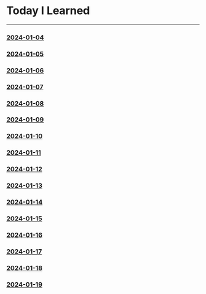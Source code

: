 # Today I Learned
------------------
### [2024-01-04](https://github.com/Feat3719/TIL/blob/main/2024-01/2024-01-04.md)
### [2024-01-05](https://github.com/Feat3719/TIL/blob/main/2024-01/2024-01-05.md)
### [2024-01-06](https://github.com/Feat3719/TIL/blob/main/2024-01/2024-01-06.md)
### [2024-01-07](https://github.com/Feat3719/TIL/blob/main/2024-01/2024-01-07.md)
### [2024-01-08](https://github.com/Feat3719/TIL/blob/main/2024-01/2024-01-08.md)
### [2024-01-09](https://github.com/Feat3719/TIL/blob/main/2024-01/2024-01-09.md)
### [2024-01-10](https://github.com/Feat3719/TIL/blob/main/2024-01/2024-01-10.md)
### [2024-01-11](https://github.com/Feat3719/TIL/blob/main/2024-01/2024-01-11.md)
### [2024-01-12](https://github.com/Feat3719/TIL/blob/main/2024-01/2024-01-12.md)
### [2024-01-13](https://github.com/Feat3719/TIL/blob/main/2024-01/2024-01-13.md)
### [2024-01-14](https://github.com/Feat3719/TIL/blob/main/2024-01/2024-01-14.md)
### [2024-01-15](https://github.com/Feat3719/TIL/blob/main/2024-01/2024-01-15.md)
### [2024-01-16](https://github.com/Feat3719/TIL/blob/main/2024-01/2024-01-16.md)
### [2024-01-17](https://github.com/Feat3719/TIL/blob/main/2024-01/2024-01-17.md)
### [2024-01-18](https://github.com/Feat3719/TIL/blob/main/2024-01/2024-01-18.md)
### [2024-01-19](https://github.com/Feat3719/TIL/blob/main/2024-01/2024-01-19.md)
